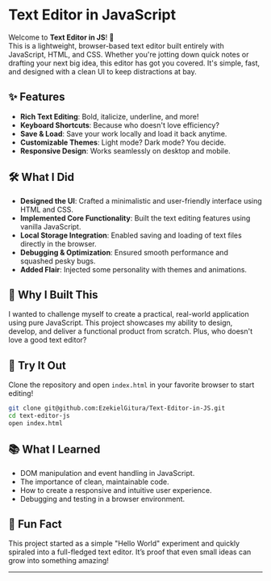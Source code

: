 # Text Editor in JavaScript

Welcome to **Text Editor in JS**! 🚀  
This is a lightweight, browser-based text editor built entirely with JavaScript, HTML, and CSS. Whether you're jotting down quick notes or drafting your next big idea, this editor has got you covered. It's simple, fast, and designed with a clean UI to keep distractions at bay.

## ✨ Features
- **Rich Text Editing**: Bold, italicize, underline, and more!
- **Keyboard Shortcuts**: Because who doesn't love efficiency?
- **Save & Load**: Save your work locally and load it back anytime.
- **Customizable Themes**: Light mode? Dark mode? You decide.
- **Responsive Design**: Works seamlessly on desktop and mobile.

## 🛠️ What I Did
- **Designed the UI**: Crafted a minimalistic and user-friendly interface using HTML and CSS.
- **Implemented Core Functionality**: Built the text editing features using vanilla JavaScript.
- **Local Storage Integration**: Enabled saving and loading of text files directly in the browser.
- **Debugging & Optimization**: Ensured smooth performance and squashed pesky bugs.
- **Added Flair**: Injected some personality with themes and animations.

## 🎯 Why I Built This
I wanted to challenge myself to create a practical, real-world application using pure JavaScript. This project showcases my ability to design, develop, and deliver a functional product from scratch. Plus, who doesn't love a good text editor?

## 🚀 Try It Out
Clone the repository and open `index.html` in your favorite browser to start editing!

```bash
git clone git@github.com:EzekielGitura/Text-Editor-in-JS.git
cd text-editor-js
open index.html
```

## 📚 What I Learned
- DOM manipulation and event handling in JavaScript.
- The importance of clean, maintainable code.
- How to create a responsive and intuitive user experience.
- Debugging and testing in a browser environment.

## 🌟 Fun Fact
This project started as a simple "Hello World" experiment and quickly spiraled into a full-fledged text editor. It’s proof that even small ideas can grow into something amazing!

--- 